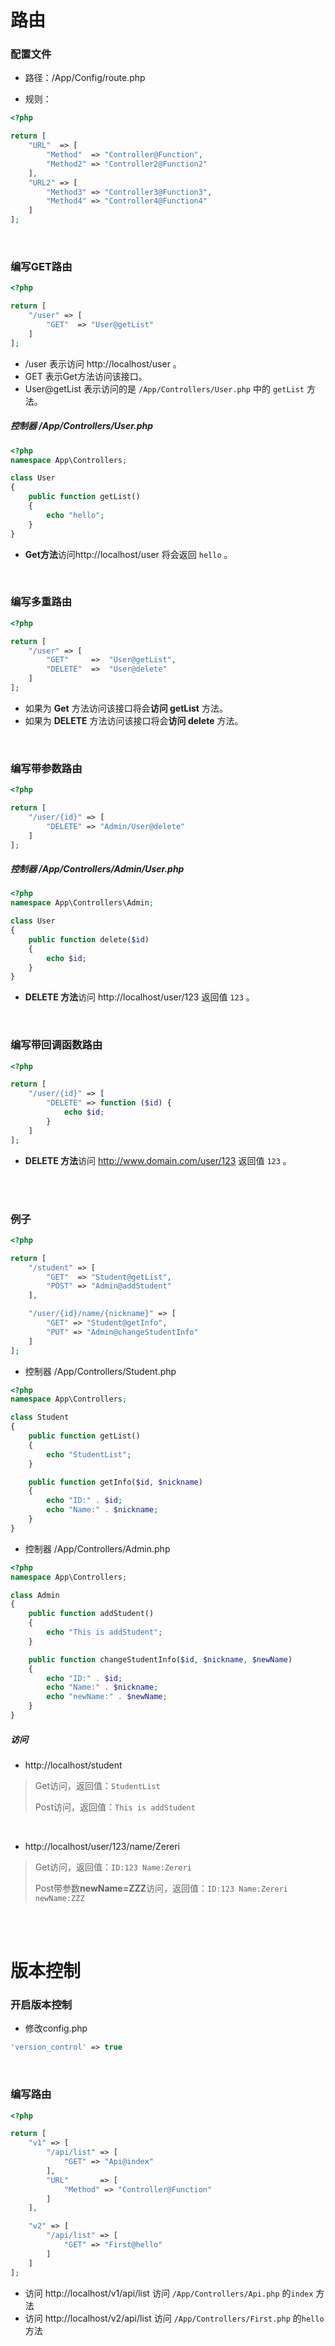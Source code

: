 # 路由

### 配置文件

- 路径：/App/Config/route.php


- 规则：

``` php
<?php

return [
    "URL"  => [
        "Method"  => "Controller@Function",
        "Method2" => "Controller2@Function2"
    ],
    "URL2" => [
        "Method3" => "Controller3@Function3",
        "Method4" => "Controller4@Function4"
    ]
];
```

<br/>

### 编写GET路由

``` php
<?php

return [
    "/user" => [
        "GET"  => "User@getList"
    ]
];
```

- /user 表示访问 http://localhost/user 。
- GET   表示Get方法访问该接口。
- User@getList  表示访问的是 `/App/Controllers/User.php` 中的 `getList` 方法。

##### 控制器  /App/Controllers/User.php

``` php
<?php
namespace App\Controllers;

class User
{
    public function getList()
    {
        echo "hello";
    }
}
```

- **Get方法**访问http://localhost/user  将会返回 `hello` 。

<br/>

### 编写多重路由

``` php
<?php

return [
    "/user" => [
        "GET"  	  =>  "User@getList",
      	"DELETE"  =>  "User@delete"
    ]
];
```

- 如果为 **Get** 方法访问该接口将会**访问 getList** 方法。
- 如果为 **DELETE** 方法访问该接口将会**访问 delete** 方法。

<br/>

### 编写带参数路由

``` php
<?php

return [
    "/user/{id}" => [
        "DELETE" => "Admin/User@delete"
    ]
];
```

##### 控制器  /App/Controllers/Admin/User.php

``` php
<?php
namespace App\Controllers\Admin;

class User
{
    public function delete($id)
    {
        echo $id;
    }
}
```

- **DELETE 方法**访问 http://localhost/user/123 返回值 `123` 。

<br/>

### 编写带回调函数路由

``` php
<?php

return [
    "/user/{id}" => [
        "DELETE" => function ($id) {
            echo $id;
        }
    ]
];
```

- **DELETE 方法**访问 http://www.domain.com/user/123 返回值 `123` 。

<br/>

<br/>

### 例子

``` php
<?php

return [
    "/student" => [
        "GET"  => "Student@getList",
        "POST" => "Admin@addStudent"
    ],

    "/user/{id}/name/{nickname}" => [
        "GET" => "Student@getInfo",
        "PUT" => "Admin@changeStudentInfo"
    ]
];
```

- 控制器 /App/Controllers/Student.php

``` php
<?php
namespace App\Controllers;

class Student
{
    public function getList()
    {
        echo "StudentList";
    }

    public function getInfo($id, $nickname)
    {
        echo "ID:" . $id;
        echo "Name:" . $nickname;
    }
}
```

- 控制器 /App/Controllers/Admin.php

``` php
<?php
namespace App\Controllers;

class Admin
{
    public function addStudent()
    {
        echo "This is addStudent";
    }

    public function changeStudentInfo($id, $nickname, $newName)
    {
        echo "ID:" . $id;
        echo "Name:" . $nickname;
      	echo "newName:" . $newName;
    }
}
```

##### 访问

- http://localhost/student

> Get访问，返回值：`StudentList`
> 
> Post访问，返回值：`This is addStudent`

<br/>

- http://localhost/user/123/name/Zereri

> Get访问，返回值：`ID:123 Name:Zereri`
> 
> Post带参数**newName=ZZZ**访问，返回值：`ID:123 Name:Zereri newName:ZZZ`

<br/>

<br/>

# 版本控制

### 开启版本控制

- 修改config.php

``` php
'version_control' => true
```

<br/>

### 编写路由

``` php
<?php

return [
    "v1" => [
        "/api/list" => [
            "GET" => "Api@index"
        ],
        "URL"       => [
            "Method" => "Controller@Function"
        ]
    ],

    "v2" => [
        "/api/list" => [
            "GET" => "First@hello"
        ]
    ]
];
```

- 访问 http://localhost/v1/api/list 访问 `/App/Controllers/Api.php` 的`index` 方法
- 访问 http://localhost/v2/api/list 访问 `/App/Controllers/First.php` 的`hello` 方法